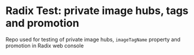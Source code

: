 # Radix Test: private image hubs, tags and promotion

Repo used for testing of private image hubs, `imageTagName` property and promotion in Radix web console



